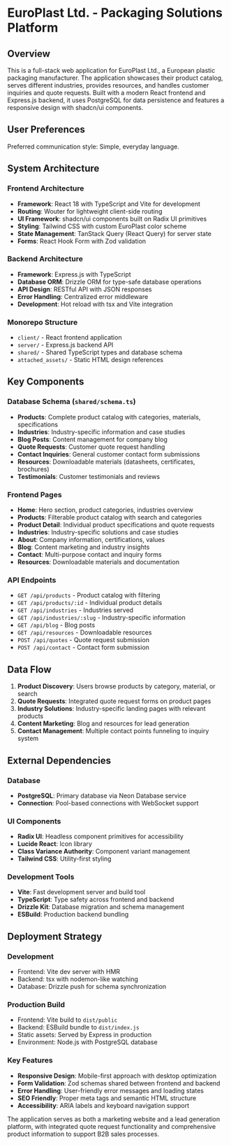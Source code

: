 # EuroPlast Ltd. - Packaging Solutions Platform

## Overview

This is a full-stack web application for EuroPlast Ltd., a European plastic packaging manufacturer. The application showcases their product catalog, serves different industries, provides resources, and handles customer inquiries and quote requests. Built with a modern React frontend and Express.js backend, it uses PostgreSQL for data persistence and features a responsive design with shadcn/ui components.

## User Preferences

Preferred communication style: Simple, everyday language.

## System Architecture

### Frontend Architecture
- **Framework**: React 18 with TypeScript and Vite for development
- **Routing**: Wouter for lightweight client-side routing
- **UI Framework**: shadcn/ui components built on Radix UI primitives
- **Styling**: Tailwind CSS with custom EuroPlast color scheme
- **State Management**: TanStack Query (React Query) for server state
- **Forms**: React Hook Form with Zod validation

### Backend Architecture
- **Framework**: Express.js with TypeScript
- **Database ORM**: Drizzle ORM for type-safe database operations
- **API Design**: RESTful API with JSON responses
- **Error Handling**: Centralized error middleware
- **Development**: Hot reload with tsx and Vite integration

### Monorepo Structure
- `client/` - React frontend application
- `server/` - Express.js backend API
- `shared/` - Shared TypeScript types and database schema
- `attached_assets/` - Static HTML design references

## Key Components

### Database Schema (`shared/schema.ts`)
- **Products**: Complete product catalog with categories, materials, specifications
- **Industries**: Industry-specific information and case studies
- **Blog Posts**: Content management for company blog
- **Quote Requests**: Customer quote request handling
- **Contact Inquiries**: General customer contact form submissions
- **Resources**: Downloadable materials (datasheets, certificates, brochures)
- **Testimonials**: Customer testimonials and reviews

### Frontend Pages
- **Home**: Hero section, product categories, industries overview
- **Products**: Filterable product catalog with search and categories
- **Product Detail**: Individual product specifications and quote requests
- **Industries**: Industry-specific solutions and case studies
- **About**: Company information, certifications, values
- **Blog**: Content marketing and industry insights
- **Contact**: Multi-purpose contact and inquiry forms
- **Resources**: Downloadable materials and documentation

### API Endpoints
- `GET /api/products` - Product catalog with filtering
- `GET /api/products/:id` - Individual product details
- `GET /api/industries` - Industries served
- `GET /api/industries/:slug` - Industry-specific information
- `GET /api/blog` - Blog posts
- `GET /api/resources` - Downloadable resources
- `POST /api/quotes` - Quote request submission
- `POST /api/contact` - Contact form submission

## Data Flow

1. **Product Discovery**: Users browse products by category, material, or search
2. **Quote Requests**: Integrated quote request forms on product pages
3. **Industry Solutions**: Industry-specific landing pages with relevant products
4. **Content Marketing**: Blog and resources for lead generation
5. **Contact Management**: Multiple contact points funneling to inquiry system

## External Dependencies

### Database
- **PostgreSQL**: Primary database via Neon Database service
- **Connection**: Pool-based connections with WebSocket support

### UI Components
- **Radix UI**: Headless component primitives for accessibility
- **Lucide React**: Icon library
- **Class Variance Authority**: Component variant management
- **Tailwind CSS**: Utility-first styling

### Development Tools
- **Vite**: Fast development server and build tool
- **TypeScript**: Type safety across frontend and backend
- **Drizzle Kit**: Database migration and schema management
- **ESBuild**: Production backend bundling

## Deployment Strategy

### Development
- Frontend: Vite dev server with HMR
- Backend: tsx with nodemon-like watching
- Database: Drizzle push for schema synchronization

### Production Build
- Frontend: Vite build to `dist/public`
- Backend: ESBuild bundle to `dist/index.js`
- Static assets: Served by Express in production
- Environment: Node.js with PostgreSQL database

### Key Features
- **Responsive Design**: Mobile-first approach with desktop optimization
- **Form Validation**: Zod schemas shared between frontend and backend
- **Error Handling**: User-friendly error messages and loading states
- **SEO Friendly**: Proper meta tags and semantic HTML structure
- **Accessibility**: ARIA labels and keyboard navigation support

The application serves as both a marketing website and a lead generation platform, with integrated quote request functionality and comprehensive product information to support B2B sales processes.